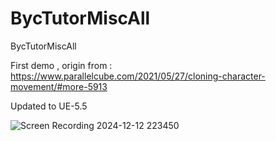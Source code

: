 # BycTutorMiscAll
BycTutorMiscAll

First demo , origin from :
https://www.parallelcube.com/2021/05/27/cloning-character-movement/#more-5913

Updated to UE-5.5



![Screen Recording 2024-12-12 223450](https://github.com/user-attachments/assets/4d29ba27-ae60-41dd-8dc2-88a221214867)



